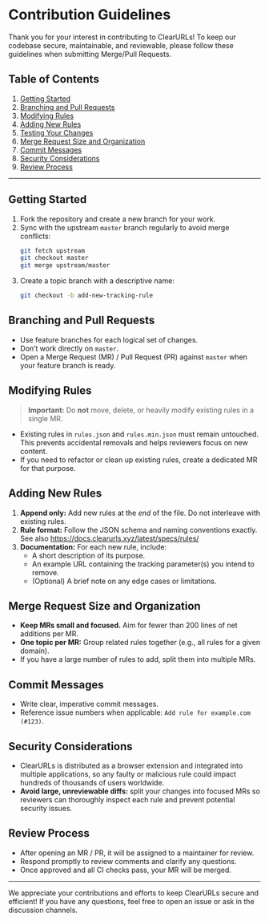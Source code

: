 # Contribution Guidelines

Thank you for your interest in contributing to ClearURLs! To keep our codebase secure, maintainable, and reviewable, please follow these guidelines when submitting Merge/Pull Requests.

## Table of Contents

1. [Getting Started](#getting-started)
2. [Branching and Pull Requests](#branching-and-pull-requests)
3. [Modifying Rules](#modifying-rules)
4. [Adding New Rules](#adding-new-rules)
5. [Testing Your Changes](#testing-your-changes)
6. [Merge Request Size and Organization](#merge-request-size-and-organization)
7. [Commit Messages](#commit-messages)
8. [Security Considerations](#security-considerations)
9. [Review Process](#review-process)

---

## Getting Started

1. Fork the repository and create a new branch for your work.
2. Sync with the upstream `master` branch regularly to avoid merge conflicts:
   ```bash
   git fetch upstream
   git checkout master
   git merge upstream/master
   ```
3. Create a topic branch with a descriptive name:
   ```bash
   git checkout -b add-new-tracking-rule
   ```

## Branching and Pull Requests

- Use feature branches for each logical set of changes.
- Don’t work directly on `master`.
- Open a Merge Request (MR) / Pull Request (PR) against `master` when your feature branch is ready.

## Modifying Rules

> **Important:** Do **not** move, delete, or heavily modify existing rules in a single MR.

- Existing rules in `rules.json` and `rules.min.json` must remain untouched. This prevents accidental removals and helps reviewers focus on new content.
- If you need to refactor or clean up existing rules, create a dedicated MR for that purpose.

## Adding New Rules

1. **Append only:** Add new rules at the *end* of the file. Do not interleave with existing rules.
2. **Rule format:** Follow the JSON schema and naming conventions exactly. See also https://docs.clearurls.xyz/latest/specs/rules/
3. **Documentation:** For each new rule, include:
   - A short description of its purpose.
   - An example URL containing the tracking parameter(s) you intend to remove.
   - (Optional) A brief note on any edge cases or limitations.

## Merge Request Size and Organization

- **Keep MRs small and focused.** Aim for fewer than 200 lines of net additions per MR.
- **One topic per MR:** Group related rules together (e.g., all rules for a given domain).
- If you have a large number of rules to add, split them into multiple MRs.

## Commit Messages

- Write clear, imperative commit messages.
- Reference issue numbers when applicable: `Add rule for example.com (#123)`.

## Security Considerations

- ClearURLs is distributed as a browser extension and integrated into multiple applications, so any faulty or malicious rule could impact hundreds of thousands of users worldwide.
- **Avoid large, unreviewable diffs:** split your changes into focused MRs so reviewers can thoroughly inspect each rule and prevent potential security issues.

## Review Process

- After opening an MR / PR, it will be assigned to a maintainer for review.
- Respond promptly to review comments and clarify any questions.
- Once approved and all CI checks pass, your MR will be merged.

---

We appreciate your contributions and efforts to keep ClearURLs secure and efficient! If you have any questions, feel free to open an issue or ask in the discussion channels.

